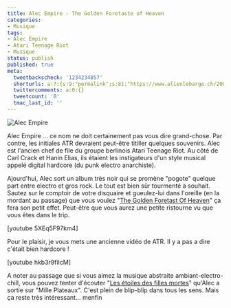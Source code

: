 ```yaml
---
title: Alec Empire - The Golden Foretaste of Heaven
categories:
- Musique
tags:
- Alec Empire
- Atari Teenage Riot
- Musique
status: publish
published: true
meta:
  tweetbackscheck: '1234234857'
  shorturls: a:7:{s:9:"permalink";s:81:"https://www.alienlebarge.ch/2008/01/28/alec-empire-the-golden-foretaste-of-heaven/";s:7:"tinyurl";s:25:"https://tinyurl.com/bvvwj8";s:4:"isgd";s:17:"https://is.gd/ikT3";s:5:"bitly";s:18:"https://bit.ly/1Oq2";s:5:"snipr";s:22:"https://snipr.com/ba3jp";s:5:"snurl";s:22:"https://snurl.com/ba3jp";s:7:"snipurl";s:24:"https://snipurl.com/ba3jp";}
  twittercomments: a:0:{}
  tweetcount: '0'
  tmac_last_id: ''
---
```

<img src="https://dlgjp9x71cipk.cloudfront.net/2008/01/alecempire.png" alt="Alec Empire" />

Alec Empire ... ce nom ne doit certainement pas vous dire grand-chose. Par contre, les initiales ATR devraient peut-être titiller quelques souvenirs. Alec est l'ancien chef de file du groupe berlinois Atari Teenage Riot. Au côté de Carl Crack et Hanin Elias, ils étaient les instigateurs d'un style musical appelé digital hardcore (du punk electro anarchiste).

Ajourd'hui, Alec sort un album très noir qui se promène "pogote" quelque part entre electro et gros rock. Le tout est bien sûr tourmenté à souhait.
Sautez sur le comptoir de votre disquaire et gueulez-lui dans l'oreille (en la mordant au passage) que vous voulez "<a href="https://www.discogs.com/release/1160879" title="Alec Empire - The Golden Foretaste Of Heaven sur discogs.com">The Golden Foretast Of Heaven</a>" ça fera son petit effet. Peut-être que vous aurez une petite ristourne vu que vous êtes dans le trip.

<!--more-->

[youtube 5XEq5F97km4]

Pour le plaisir, je vous mets une ancienne vidéo de ATR. Il y a pas a dire c'était bien hardcore !

[youtube hkb3r9filcM]

A noter au passage que si vous aimez la musique abstraite ambiant-electro-chill, vous pouvez tenter d'écouter "<a href="https://www.discogs.com/release/97627" title="Alec Empire - Les Étoiles Des Filles Mortes">Les étoiles des filles mortes</a>" qu'Alec a sortie sur "Mille Plateaux". C'est plein de blip-blip dans tous les sens. Mais ça reste très intéressant... menfin
